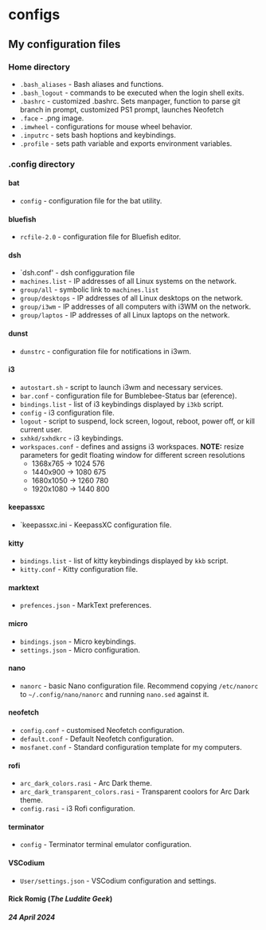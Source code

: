 # configs

## My configuration files

### Home directory
- `.bash_aliases` - Bash aliases and functions.
- `.bash_logout` - commands to be executed when the login shell exits.
- `.bashrc` - customized .bashrc. Sets manpager, function to parse git branch in prompt, customized PS1 prompt, launches Neofetch
- `.face` - .png image.
- `.imwheel` - configurations for mouse wheel behavior.
- `.inputrc` - sets bash hoptions and keybindings.
- `.profile` - sets path variable and exports environment variables.
### .config directory
#### bat
- `config` - configuration file for the bat utility.
#### bluefish
- `rcfile-2.0` - configuration file for Bluefish editor.
#### dsh
- `dsh.conf' - dsh configguration file
- `machines.list` - IP addresses of all Linux systems on the network.
- `group/all` - symbolic link to `machines.list`
- `group/desktops` - IP addresses of all Linux desktops on the network.
- `group/i3wm` - IP addresses of all computers with i3WM on the network.
- `group/laptos` - IP addresses of all Linux laptops on the network.
#### dunst
- `dunstrc` - configuration file for notifications in i3wm.
#### i3
- `autostart.sh` - script to launch i3wm and necessary services.
- `bar.conf` - configuration file for Bumblebee-Status bar (eference).
- `bindings.list` - list of i3 keybindings displayed by `i3kb` script.
- `config` - i3 configuration file.
- `logout` - script to suspend, lock screen, logout, reboot, power off, or kill current user.
- `sxhkd/sxhdkrc` - i3 keybindings.
- `workspaces.conf` - defines and assigns i3 workspaces.
**NOTE:** resize parameters for gedit floating window for different screen resolutions
	- 1368x765 -> 1024 576
	- 1440x900 -> 1080 675
	- 1680x1050 -> 1260 780
	- 1920x1080 -> 1440 800
#### keepassxc
- `keepassxc.ini - KeepassXC configuration file.
#### kitty
- `bindings.list` - list of kitty keybindings displayed by `kkb` script.
- `kitty.conf` - Kitty configuration file.
#### marktext
- `prefences.json` - MarkText preferences.
#### micro
 - `bindings.json` - Micro keybindings.
 - `settings.json` - Micro configuration.
#### nano
- `nanorc` - basic Nano configuration file. Recommend copying `/etc/nanorc` to `~/.config/nano/nanorc` and running `nano.sed` against it.
#### neofetch
- `config.conf` - customised Neofetch configuration.
- `default.conf` - Default Neofetch configuration.
- `mosfanet.conf` - Standard configuration template for my computers.
#### rofi
- `arc_dark_colors.rasi` - Arc Dark theme.
- `arc_dark_transparent_colors.rasi` - Transparent coolors for Arc Dark theme.
- `config.rasi` - i3 Rofi configuration.
#### terminator
- `config` - Terminator terminal emulator configuration.
#### VSCodium
- `User/settings.json` - VSCodium configuration and settings.

#### Rick Romig (*The Luddite Geek*)
##### 24 April 2024